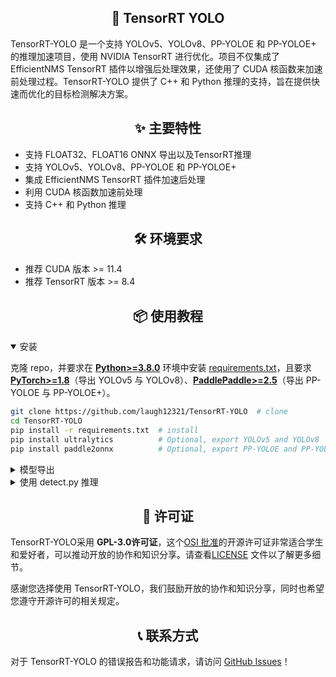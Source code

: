 ## <div align="center">🚀 TensorRT YOLO</div>

TensorRT-YOLO 是一个支持 YOLOv5、YOLOv8、PP-YOLOE 和 PP-YOLOE+ 的推理加速项目，使用 NVIDIA TensorRT 进行优化。项目不仅集成了 EfficientNMS TensorRT 插件以增强后处理效果，还使用了 CUDA 核函数来加速前处理过程。TensorRT-YOLO 提供了 C++ 和 Python 推理的支持，旨在提供快速而优化的目标检测解决方案。

## <div align="center">✨ 主要特性</div>

- 支持 FLOAT32、FLOAT16 ONNX 导出以及TensorRT推理
- 支持 YOLOv5、YOLOv8、PP-YOLOE 和 PP-YOLOE+
- 集成 EfficientNMS TensorRT 插件加速后处理
- 利用 CUDA 核函数加速前处理
- 支持 C++ 和 Python 推理

## <div align="center">🛠️ 环境要求</div>

- 推荐 CUDA 版本 >= 11.4
- 推荐 TensorRT 版本 >= 8.4

## <div align="center">📦 使用教程</div>

<details open>
<summary>安装</summary>

克隆 repo，并要求在 [**Python>=3.8.0**](https://www.python.org/) 环境中安装 [requirements.txt](https://github.com/laugh12321/TensorRT-YOLO/blob/master/requirements.txt)，且要求 [**PyTorch>=1.8**](https://pytorch.org/get-started/locally/)（导出 YOLOv5 与 YOLOv8）、[**PaddlePaddle>=2.5**](https://www.paddlepaddle.org.cn/install/quick/)（导出 PP-YOLOE 与 PP-YOLOE+）。

```bash
git clone https://github.com/laugh12321/TensorRT-YOLO  # clone
cd TensorRT-YOLO
pip install -r requirements.txt  # install
pip install ultralytics          # Optional, export YOLOv5 and YOLOv8
pip install paddle2onnx          # Optional, export PP-YOLOE and PP-YOLOE+
```
</details>

<details>
<summary>模型导出</summary>

使用下面的命令将导出 ONNX 模型并添加 [EfficientNMS](https://github.com/NVIDIA/TensorRT/tree/main/plugin/efficientNMSPlugin) 插件进行后处理。

**注意：** 导出 PP-YOLOE 与 PP-YOLOE+ 的 ONNX 模型，输入图片尺寸 `imgsz` 必须与[PaddleDetection](https://github.com/PaddlePaddle/PaddleDetection)导出的尺寸一致，默认为 `640`。

**YOLOv5**
```bash
python export/yolov5/export.py -w yolov5s.pt -o output -b 8 --img 640 -s --half
```

**YOLOv8**
```bash
python export/yolov8/export.py -w yolov8s.pt -o output --conf-thres 0.25 --iou-thres 0.45 --max-boxes 100
```

**PP-YOLOE 与 PP-YOLOE+**
```bash
python export/ppyoloe/export.py --model_dir modeldir --model_filename model.pdmodel --params_filename model.pdiparams -o output
```

生成的 ONNX 模型使用 `trtexec` 工具导出 TensorRT 模型。

**注意：** 使用 `python export.py --half` 导出的 ONNX 模型在使用 `trtexec` 时必须加上 `--fp16`。

```bash
trtexec --onnx=model.onnx --saveEngine=model.engine --fp16
```
</details>

<details>
<summary>使用 detect.py 推理</summary>

`detect.py` 目前仅支持对单张图片进行推理或批量推理整个目录。其中，`--max-image-size` 用于指定推理的最大图片尺寸，默认为 `1920*1080`。推理结果可以通过 `--output` 参数指定保存的路径，默认为 `None`，表示不保存。在批量推理整个目录时，可以通过添加 `--benchmark` 参数来测试当前模型的平均推理速度。

```bash
python detect.py  -w model.engine -o output -s img.jpg                         # image
                                               path/                           # directory
```
</details>

## <div align="center">📄 许可证</div>

TensorRT-YOLO采用 **GPL-3.0许可证**，这个[OSI 批准](https://opensource.org/licenses/)的开源许可证非常适合学生和爱好者，可以推动开放的协作和知识分享。请查看[LICENSE](https://github.com/laugh12321/TensorRT-YOLO/blob/master/LICENSE) 文件以了解更多细节。

感谢您选择使用 TensorRT-YOLO，我们鼓励开放的协作和知识分享，同时也希望您遵守开源许可的相关规定。

## <div align="center">📞 联系方式</div>

对于 TensorRT-YOLO 的错误报告和功能请求，请访问 [GitHub Issues](https://github.com/laugh12321/TensorRT-YOLO/issues)！
